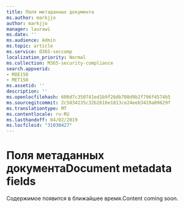 ```yaml
---
title: Поля метаданных документа
ms.author: markjjo
author: markjjo
manager: laurawi
ms.date: ''
ms.audience: Admin
ms.topic: article
ms.service: O365-seccomp
localization_priority: Normal
ms.collection: M365-security-compliance
search.appverid:
- MOE150
- MET150
ms.assetid: ''
description: ''
ms.openlocfilehash: 600d7c350741ed1b9f26db708d9b2f796f4574b5
ms.sourcegitcommit: 2c5834235c32b2616e1813ce24eeb3419a09629f
ms.translationtype: MT
ms.contentlocale: ru-RU
ms.lasthandoff: 04/02/2019
ms.locfileid: "31030427"
---
```

# <a name="document-metadata-fields"></a><span data-ttu-id="d522a-102">Поля метаданных документа</span><span class="sxs-lookup"><span data-stu-id="d522a-102">Document metadata fields</span></span>

<span data-ttu-id="d522a-103">Содержимое появится в ближайшее время.</span><span class="sxs-lookup"><span data-stu-id="d522a-103">Content coming soon.</span></span>